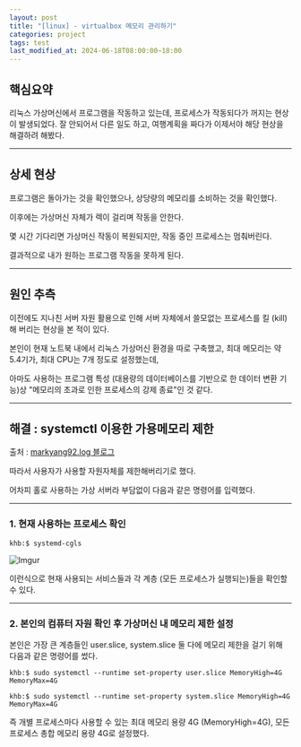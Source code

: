 ```yaml
---
layout: post
title: "[linux] - virtualbox 메모리 관리하기"
categories: project
tags: test
last_modified_at: 2024-06-18T08:00:00~18:00
---  
```



## 핵심요약 

리눅스 가상머신에서 프로그램을 작동하고 있는데, 프로세스가 작동되다가 꺼지는 현상이 발생되었다. 잘 안되어서 다른 일도 하고, 여행계획을 짜다가 이제서야 해당 현상을 해결하려 해봤다.  

---

## 상세 현상  

프로그램은 돌아가는 것을 확인했으나, 상당량의 메모리를 소비하는 것을 확인했다.  

이후에는 가상머신 자체가 렉이 걸리며 작동을 안한다.  

몇 시간 기다리면 가상머신 작동이 복원되지만, 작동 중인 프로세스는 멈춰버린다.  

결과적으로 내가 원하는 프로그램 작동을 못하게 된다.  

---

## 원인 추측  
이전에도 지나친 서버 자원 활용으로 인해 서버 자체에서 쓸모없는 프로세스를 킬 (kill)해 버리는 현상을 본 적이 있다.  

본인이 현재 노트북 내에서 리눅스 가상머신 환경을 따로 구축했고, 최대 메모리는 약 5.4기가, 최대 CPU는 7개 정도로 설정했는데,  

아마도 사용하는 프로그램 특성 (대용량의 데이터베이스를 기반으로 한 데이터 변환 기능)상 "메모리의 초과로 인한 프로세스의 강제 종료"인 것 같다.  

---

## 해결 : systemctl 이용한 가용메모리 제한  

출처 : [markyang92.log 블로그](https://velog.io/@markyang92/systemd%EB%A1%9C-%EC%8B%9C%EC%8A%A4%ED%85%9C-%EC%9E%90%EC%9B%90-%EC%A0%9C%ED%95%9C%ED%95%98%EA%B8%B0)  

따라서 사용자가 사용할 자원자체를 제한해버리기로 했다.  

어차피 홀로 사용하는 가상 서버라 부담없이 다음과 같은 명령어를 입력했다.  

---  

### 1. 현재 사용하는 프로세스 확인  

```linux
khb:$ systemd-cgls
```  

![Imgur](https://imgur.com/Sf1zECd.jpg)

이런식으로 현재 사용되는 서비스들과 각 계층 (모든 프로세스가 실행되는)들을 확인할 수 있다.  

---

### 2. 본인의 컴퓨터 자원 확인 후 가상머신 내 메모리 제한 설정   

본인은 가장 큰 계층들인 user.slice, system.slice 둘 다에 메모리 제한을 걸기 위해 다음과 같은 명령어를 썼다.  

```linux
khb:$ sudo systemctl --runtime set-property user.slice MemoryHigh=4G MemoryMax=4G

khb:$ sudo systemctl --runtime set-property system.slice MemoryHigh=4G MemoryMax=4G
```

즉 개별 프로세스마다 사용할 수 있는 최대 메모리 용량 4G (MemoryHigh=4G), 모든 프로세스 총합 메모리 용량 4G로 설정했다.  